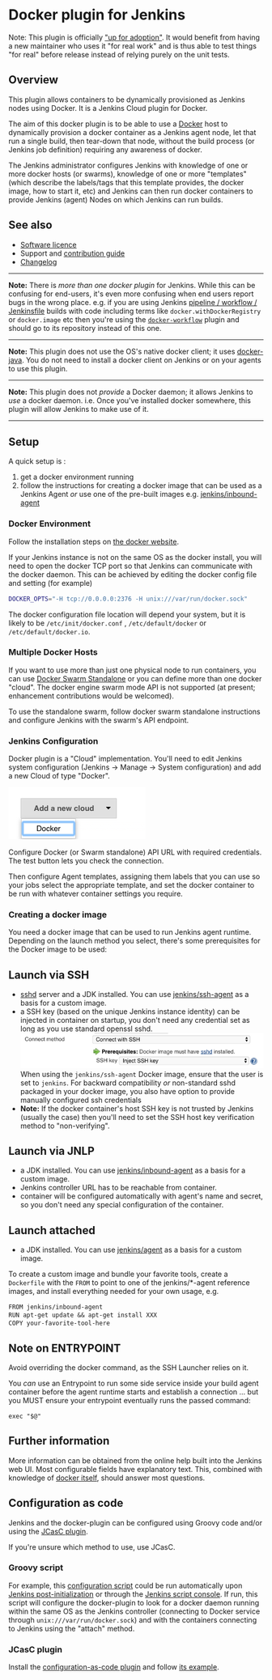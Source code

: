 # Docker plugin for Jenkins

Note: This plugin is officially ["up for adoption"](https://www.jenkins.io/doc/developer/plugin-governance/adopt-a-plugin/#faq).
It would benefit from having a new maintainer who uses it "for real work"
and is thus able to test things "for real" before release
instead of relying purely on the unit tests.

## Overview

This plugin allows containers to be dynamically provisioned as Jenkins nodes using Docker.
It is a Jenkins Cloud plugin for Docker.

The aim of this docker plugin is to be able to use a
[Docker](https://docs.docker.com/)
host to dynamically provision a docker container as a Jenkins agent node,
let that run a single build,
then tear-down that node,
without the build process (or Jenkins job definition)
requiring any awareness of docker.

The Jenkins administrator configures Jenkins with
knowledge of one or more docker hosts (or swarms),
knowledge of one or more "templates"
(which describe
the labels/tags that this template provides,
the docker image,
how to start it,
etc)
and Jenkins can then run docker containers to provide Jenkins (agent) Nodes on which Jenkins can run builds.

## See also
* [Software licence](LICENSE)
* Support and [contribution guide](CONTRIBUTING.md)
* [Changelog](CHANGELOG.md)

----

**Note:** There is _more than one docker plugin_ for Jenkins.
While this can be confusing for end-users, it's even more confusing when end users report bugs in the wrong place.
e.g. if you are using Jenkins
[pipeline / workflow / Jenkinsfile](https://jenkins.io/doc/book/pipeline/docker/)
builds with code including terms like
`docker.withDockerRegistry`
or
`docker.image`
etc then you're using the
[`docker-workflow`](https://plugins.jenkins.io/docker-workflow)
plugin and should go to its repository instead of this one.

----

**Note:** This plugin does not use the OS's native docker client;
it uses [docker-java](https://github.com/docker-java/docker-java).
You do not need to install a docker client on Jenkins or on your agents to use this plugin.

----

**Note:** This plugin does not _provide_ a Docker daemon; it allows Jenkins to _use_ a docker daemon.
i.e. Once you've installed docker somewhere, this plugin will allow Jenkins to make use of it.

----

## Setup

A quick setup is :

1. get a docker environment running
1. follow the instructions for creating a docker image that can be used
as a Jenkins Agent
_or_ use one of the pre-built images
e.g. [jenkins/inbound-agent](https://hub.docker.com/r/jenkins/inbound-agent/)

### Docker Environment

Follow the installation steps on [the docker website](https://docs.docker.com/).

If your Jenkins instance is not on the same OS as the docker install,
you will need to open the docker TCP port so that Jenkins can communicate with the docker daemon.
This can be achieved by editing the docker config file and setting (for example)

```sh
DOCKER_OPTS="-H tcp://0.0.0.0:2376 -H unix:///var/run/docker.sock"
```

The docker configuration file location will depend your system, but it
is likely to be
`/etc/init/docker.conf`
,
`/etc/default/docker`
or
`/etc/default/docker.io`.

### Multiple Docker Hosts

If you want to use more than just one physical node to run containers,
you can use
[Docker Swarm Standalone](https://github.com/docker/swarm)
or you can define more than one docker "cloud".
The docker engine swarm mode API is not supported
(at present; enhancement contributions would be welcomed).

To use the standalone swarm,
follow docker swarm standalone instructions and configure Jenkins with the swarm's API endpoint.

### Jenkins Configuration

Docker plugin is a "Cloud" implementation.
You'll need to edit Jenkins system configuration
(Jenkins -> Manage -> System configuration)
and add a new Cloud of type "Docker".

![](docs/images/add-new-docker-cloud.png)

Configure Docker (or Swarm standalone) API URL with required credentials.
The test button lets you check the connection.

Then configure Agent templates,
assigning them labels that you can use so your jobs select the appropriate template,
and set the docker container to be run with whatever container settings you require.

### Creating a docker image

You need a docker image that can be used to run Jenkins agent runtime.
Depending on the launch method you select, there's some prerequisites
for the Docker image to be used:

## Launch via SSH

-   [sshd](https://linux.die.net/man/8/sshd) server and a JDK installed.
    You can use
    [jenkins/ssh-agent](https://hub.docker.com/r/jenkins/ssh-agent/)
    as a basis for a custom image.
-   a SSH key (based on the unique Jenkins instance identity) can be
    injected in container on startup, you don't need any credential set
    as long as you use standard openssl sshd.
    ![](docs/images/connect-with-ssh.png)
    When using the `jenkins/ssh-agent` Docker image, ensure that the user
    is set to `jenkins`.
    For backward compatibility *or* non-standard sshd packaged in your
    docker image, you also have option to provide manually configured
    ssh credentials
-   **Note:** If the docker container's host SSH key is not trusted by
    Jenkins (usually the case) then you'll need to set the SSH host key
    verification method to "non-verifying".

## Launch via JNLP

-   a JDK installed.
    You can use
    [jenkins/inbound-agent](https://hub.docker.com/r/jenkins/inbound-agent/)
    as a basis for a custom image.
-   Jenkins controller URL has to be reachable from container.
-   container will be configured automatically with agent's name and
    secret, so you don't need any special configuration of the container.

## Launch attached

-   a JDK installed.
    You can use
    [jenkins/agent](https://hub.docker.com/r/jenkins/agent/)
    as a basis for a custom image.

To create a custom image and bundle your favorite tools,
create a `Dockerfile` with the `FROM` to point to one of the
jenkins/\*-agent
reference images,
and install everything needed for your own usage, e.g.

```
FROM jenkins/inbound-agent
RUN apt-get update && apt-get install XXX
COPY your-favorite-tool-here
```

## Note on ENTRYPOINT

Avoid overriding the docker command, as the SSH Launcher relies on it.

You _can_ use an Entrypoint to run some side service inside your build agent container before the agent runtime starts and establish a connection
... but you MUST ensure your entrypoint eventually runs the passed command:

    exec "$@"

## Further information

More information can be obtained from the online help built into the Jenkins web UI.
Most configurable fields have explanatory text.
This,
combined with knowledge of [docker itself](https://docs.docker.com/),
should answer most questions.

## Configuration as code

Jenkins and the docker-plugin can be configured using Groovy code
and/or using the [JCasC plugin](https://plugins.jenkins.io/configuration-as-code/).

If you're unsure which method to use, use JCasC.

### Groovy script

For example, this
[configuration script](docs/attachments/docker-plugin-configuration-script.groovy)
could be run automatically upon
[Jenkins post-initialization](https://wiki.jenkins.io/display/JENKINS/Post-initialization+script)
or through the
[Jenkins script console](https://wiki.jenkins.io/display/JENKINS/Jenkins+Script+Console).
If run,
this script will configure the docker-plugin to look for a docker daemon running within the same OS as the Jenkins controller
(connecting to Docker service through `unix:///var/run/docker.sock`)
and with the containers connecting to Jenkins using the "attach" method.

### JCasC plugin

Install the [configuration-as-code plugin](https://plugins.jenkins.io/configuration-as-code/) and follow [its example](https://github.com/jenkinsci/configuration-as-code-plugin/tree/master/demos/docker).
